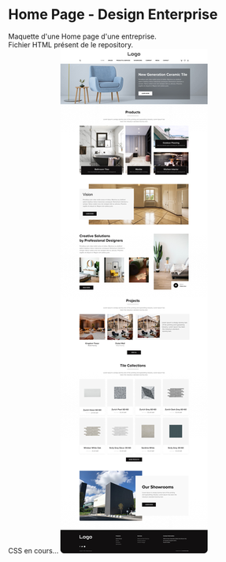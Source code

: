 # Home Page - Design Enterprise
Maquette d'une Home page d'une entreprise.  
Fichier HTML présent de le repository.   
CSS en cours...
![Maquette Home Design](https://github.com/Dev-IT-Seb/Home-Page-Design/blob/main/Maquette-Home%20Design.jpg)
